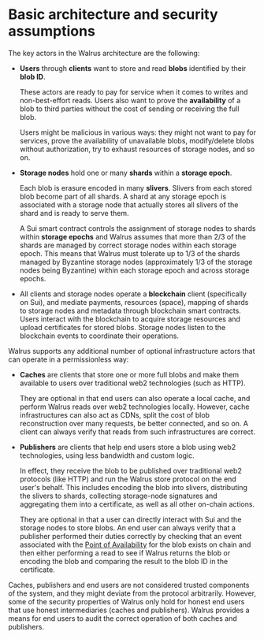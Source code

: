 # Basic architecture and security assumptions

The key actors in the Walrus architecture are the following:

- **Users** through **clients** want to store and read **blobs** identified by their **blob ID**.
  
  These actors are ready to pay for service
  when it comes to writes and non-best-effort reads. Users also want to prove
  the **availability** of a blob to third parties without the cost of sending or receiving the full
  blob.
  
  Users might be malicious in various ways: they might not want to pay for services, prove the
  availability of unavailable blobs, modify/delete blobs without authorization, try to
  exhaust resources of storage nodes, and so on.

- **Storage nodes** hold one or many **shards** within a **storage epoch**.

  Each blob is erasure
  encoded in many **slivers**. Slivers from each stored blob become part of all shards. A shard
  at any storage epoch is associated with a storage node that actually stores all slivers of
  the shard and is ready to serve them.
  
  A Sui smart contract controls the assignment of storage nodes to shards within
  **storage epochs** and Walrus assumes that more than 2/3 of the
  shards are managed by correct storage nodes within each storage epoch. This means that Walrus must
  tolerate up to 1/3 of the shards managed by Byzantine storage nodes (approximately 1/3 of the
  storage nodes being Byzantine) within each storage epoch and across storage epochs.

- All clients and storage nodes operate a **blockchain** client (specifically on Sui), and mediate
  payments, resources (space), mapping of shards to storage nodes and metadata through blockchain
  smart contracts. Users interact with the blockchain to acquire storage resources and upload
  certificates for stored blobs. Storage nodes listen to the blockchain events to coordinate
  their operations.

Walrus supports any additional number of optional infrastructure actors that can operate in a
permissionless way:

- **Caches** are clients that store one or more full blobs and make them available to users
  over traditional web2 technologies (such as HTTP). 
  
  They are optional in that end users can also
  operate a local cache, and perform Walrus reads over web2 technologies locally. However, cache
  infrastructures can also act as CDNs, split the cost of blob reconstruction over many requests,
  be better connected, and so on. A client can always verify that reads from such infrastructures
  are correct.

- **Publishers** are clients that help end users store a blob using web2 technologies,
  using less bandwidth and custom logic. 
  
  In effect, they receive the blob to be published over
  traditional web2 protocols (like HTTP) and run the Walrus store protocol on the end user's
  behalf. This includes encoding the blob into slivers, distributing the slivers to shards,
  collecting storage-node signatures and aggregating them into a certificate, as well as all
  other on-chain actions. 
  
  They are optional in that a user can directly interact with Sui and
  the storage nodes to store blobs. An end user can always verify that a publisher
  performed their duties correctly by checking that an event associated with the
  [Point of Availability](./properties.md) for the blob exists on chain
  and then either performing a read to see if Walrus returns the blob or encoding the blob
  and comparing the result to the blob ID in the certificate.

Caches, publishers and end users are not considered trusted components of the system, and they might
deviate from the protocol arbitrarily. However, some of the security properties of Walrus only hold
for honest end users that use honest intermediaries (caches and publishers). Walrus provides a 
means for end users to audit the correct operation of both caches and publishers.
